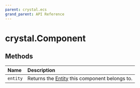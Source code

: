 ```yaml
---
parent: crystal.ecs
grand_parent: API Reference
---
```


# crystal.Component

## Methods

| Name     | Description                                             |
| :------- | :------------------------------------------------------ |
| `entity` | Returns the [Entity](entity) this component belongs to. |
